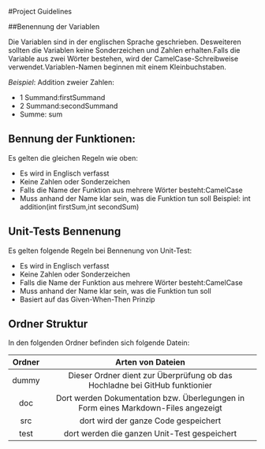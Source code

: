#Project Guidelines

##Benennung der Variablen

Die Variablen sind in der englischen Sprache geschrieben. Desweiteren sollten die Variablen keine Sonderzeichen und Zahlen erhalten.Falls die Variable aus zwei Wörter bestehen, wird der CamelCase-Schreibweise verwendet.Variablen-Namen beginnen mit einem Kleinbuchstaben.

_Beispiel_: Addition zweier Zahlen:
- 1 Summand:firstSummand
- 2 Summand:secondSummand
- Summe: sum

## Bennung der Funktionen:
Es gelten die gleichen Regeln wie oben:
- Es wird in Englisch verfasst
- Keine Zahlen oder Sonderzeichen
- Falls die Name der Funktion aus mehrere Wörter besteht:CamelCase
- Muss anhand der Name klar sein, was die Funktion tun soll
Beispiel: int addition(int firstSum,int secondSum)

## Unit-Tests Bennenung

Es gelten folgende Regeln bei Bennenung von Unit-Test:
- Es wird in Englisch verfasst
- Keine Zahlen oder Sonderzeichen
- Falls die Name der Funktion aus mehrere Wörter besteht:CamelCase
- Muss anhand der Name klar sein, was die Funktion tun soll
- Basiert auf das Given-When-Then Prinzip

## Ordner Struktur

In den folgenden Ordner befinden sich folgende  Datein:

| Ordner | Arten von Dateien |
| :---: | :---: | 
| dummy | Dieser Ordner dient zur Überprüfung ob das Hochladne bei GitHub funktionier | 
| doc | Dort werden Dokumentation bzw. Überlegungen in Form eines Markdown-Files angezeigt |
| src | dort wird der ganze Code gespeichert |
| test | dort werden die ganzen Unit-Test gespeichert|